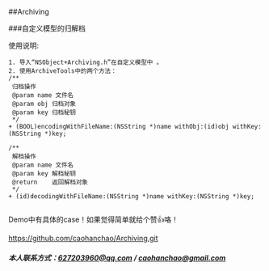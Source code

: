##Archiving

###自定义模型的归解档

使用说明:

```
1. 导入“NSObject+Archiving.h”在自定义模型中 。
2. 使用ArchiveTools中的两个方法：
/**
 归档操作
 @param name 文件名
 @param obj 归档对象
 @param key 归档秘钥
 */
+ (BOOL)encodingWithFileName:(NSString *)name withObj:(id)obj withKey:(NSString *)key;

/**
 解档操作
 @param name 文件名
 @param key 解档秘钥
 @return    返回解档对象
 */
+ (id)decodingWithFileName:(NSString *)name withKey:(NSString *)key;


```

Demo中有具体的case！如果觉得简单就给个赞👍咯！

 <https://github.com/caohanchao/Archiving.git>  
   
##### 本人联系方式：627203960@qq.com / caohanchao@gmail.com


